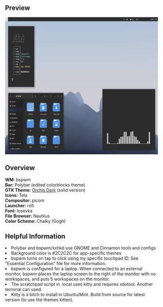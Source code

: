 <h2>Preview</h2>
<img src="screen1.png" alt="Screenshot 1" width="800" height="450">
<h2>Overview</h2>
<b>WM:</b> bspwm<br>
<b>Bar:</b> Polybar (edited colorblocks theme)<br>
<b>GTK Theme:</b> <a href=https://github.com/vinceliuice/Orchis-theme>Orchis Dark</a> (solid version)<br>
<b>Icons:</b> Tela<br>
<b>Compositor:</b> picom<br>
<b>Launcher:</b> rofi<br>
<b>Font:</b> Iosevka<br>
<b>File Browser:</b> Nautilus<br>
<b>Color Scheme:</b> Chalky (Gogh)<br>

<h2>Helpful Information</h2>
<li>Polybar and bspwm/sxhkd use GNOME and Cinnamon tools and configs</li>
<li>Background color is #2C2C2C for app-specific themes </li>
<li>bspwm turns on tap to click using my specific touchpad ID. See "Essential Configuration" file for more information.</li>
<li>bspwm is configured for a laptop. When connected to an external monitor, bspwm places the laptop screen to the right of the monitor with no workspaces, and puts 5 workspaces on the monitor. </li>
<li>The scratchpad script in .local uses kitty and requires xdotool. Another terminal can used.</li>
<li>Kitty is a bitch to install in Ubuntu/Mint. Build from source for latest version (to use the themes kitten).</li>
